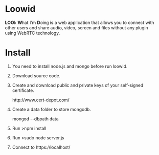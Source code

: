 Loowid
======

**LOO**k **W**hat **I**'m **D**oing is a web application that allows you to connect with other users and share audio, video, screen and files without any plugin using WebRTC technology.
  
Install
=======

  1. You need to install node.js and mongo before run loowid.
  2. Download source code.
  3. Create and download public and private keys of your self-signed certificate.
  
      http://www.cert-depot.com/ 
  4. Create a data folder to store mongodb.
  
      mongod --dbpath data
  5. Run >npm install
  6. Run >sudo node server.js
  7. Connect to https://localhost/
  

  
